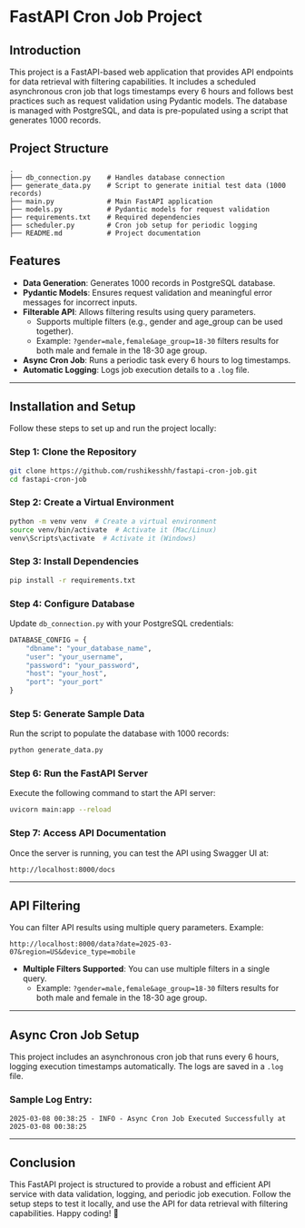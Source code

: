 # FastAPI Cron Job Project

## Introduction
This project is a FastAPI-based web application that provides API endpoints for data retrieval with filtering capabilities. It includes a scheduled asynchronous cron job that logs timestamps every 6 hours and follows best practices such as request validation using Pydantic models. The database is managed with PostgreSQL, and data is pre-populated using a script that generates 1000 records.

## Project Structure
```
.
├── db_connection.py    # Handles database connection
├── generate_data.py    # Script to generate initial test data (1000 records)
├── main.py             # Main FastAPI application
├── models.py           # Pydantic models for request validation
├── requirements.txt    # Required dependencies
├── scheduler.py        # Cron job setup for periodic logging
├── README.md           # Project documentation
```

## Features
- **Data Generation**: Generates 1000 records in PostgreSQL database.
- **Pydantic Models**: Ensures request validation and meaningful error messages for incorrect inputs.
- **Filterable API**: Allows filtering results using query parameters.
  - Supports multiple filters (e.g., gender and age_group can be used together).
  - Example: `?gender=male,female&age_group=18-30` filters results for both male and female in the 18-30 age group.
- **Async Cron Job**: Runs a periodic task every 6 hours to log timestamps.
- **Automatic Logging**: Logs job execution details to a `.log` file.

---

## Installation and Setup
Follow these steps to set up and run the project locally:

### Step 1: Clone the Repository
```sh
git clone https://github.com/rushikesshh/fastapi-cron-job.git
cd fastapi-cron-job
```

### Step 2: Create a Virtual Environment
```sh
python -m venv venv  # Create a virtual environment
source venv/bin/activate  # Activate it (Mac/Linux)
venv\Scripts\activate  # Activate it (Windows)
```

### Step 3: Install Dependencies
```sh
pip install -r requirements.txt
```

### Step 4: Configure Database
Update `db_connection.py` with your PostgreSQL credentials:
```python
DATABASE_CONFIG = {
    "dbname": "your_database_name",
    "user": "your_username",
    "password": "your_password",
    "host": "your_host",
    "port": "your_port"
}
```

### Step 5: Generate Sample Data
Run the script to populate the database with 1000 records:
```sh
python generate_data.py
```

### Step 6: Run the FastAPI Server
Execute the following command to start the API server:
```sh
uvicorn main:app --reload
```

### Step 7: Access API Documentation
Once the server is running, you can test the API using Swagger UI at:
```
http://localhost:8000/docs
```

---

## API Filtering
You can filter API results using multiple query parameters. Example:
```
http://localhost:8000/data?date=2025-03-07&region=US&device_type=mobile
```
- **Multiple Filters Supported**: You can use multiple filters in a single query.
  - Example: `?gender=male,female&age_group=18-30` filters results for both male and female in the 18-30 age group.

---

## Async Cron Job Setup
This project includes an asynchronous cron job that runs every 6 hours, logging execution timestamps automatically. The logs are saved in a `.log` file.

### Sample Log Entry:
```
2025-03-08 00:38:25 - INFO - Async Cron Job Executed Successfully at 2025-03-08 00:38:25
```

---

## Conclusion
This FastAPI project is structured to provide a robust and efficient API service with data validation, logging, and periodic job execution. Follow the setup steps to test it locally, and use the API for data retrieval with filtering capabilities. Happy coding! 🚀

